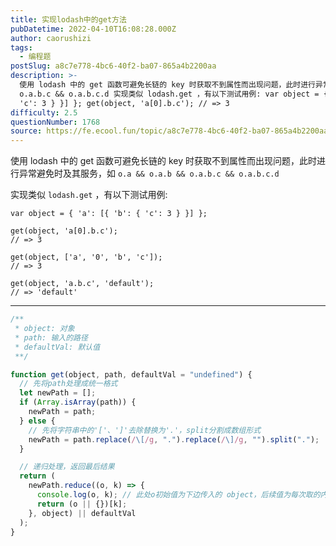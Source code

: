 ```yaml
---
title: 实现lodash中的get方法
pubDatetime: 2022-04-10T16:08:28.000Z
author: caorushizi
tags:
  - 编程题
postSlug: a8c7e778-4bc6-40f2-ba07-865a4b2200aa
description: >-
  使用 lodash 中的 get 函数可避免长链的 key 时获取不到属性而出现问题，此时进行异常避免时及其服务，如 o.a && o.a.b &&
  o.a.b.c && o.a.b.c.d 实现类似 lodash.get ，有以下测试用例: var object = { 'a': [{ 'b': {
  'c': 3 } }] }; get(object, 'a[0].b.c'); // => 3
difficulty: 2.5
questionNumber: 1768
source: https://fe.ecool.fun/topic/a8c7e778-4bc6-40f2-ba07-865a4b2200aa
---
```


使用 lodash 中的 get 函数可避免长链的 key 时获取不到属性而出现问题，此时进行异常避免时及其服务，如 `o.a && o.a.b && o.a.b.c && o.a.b.c.d`

实现类似 `lodash.get` ，有以下测试用例:

```
var object = { 'a': [{ 'b': { 'c': 3 } }] };

get(object, 'a[0].b.c');
// => 3

get(object, ['a', '0', 'b', 'c']);
// => 3

get(object, 'a.b.c', 'default');
// => 'default'
```

---

```js
/**
 * object: 对象
 * path: 输入的路径
 * defaultVal: 默认值
 **/

function get(object, path, defaultVal = "undefined") {
  // 先将path处理成统一格式
  let newPath = [];
  if (Array.isArray(path)) {
    newPath = path;
  } else {
    // 先将字符串中的'['、']'去除替换为'.'，split分割成数组形式
    newPath = path.replace(/\[/g, ".").replace(/\]/g, "").split(".");
  }

  // 递归处理，返回最后结果
  return (
    newPath.reduce((o, k) => {
      console.log(o, k); // 此处o初始值为下边传入的 object，后续值为每次取的内部值
      return (o || {})[k];
    }, object) || defaultVal
  );
}
```
